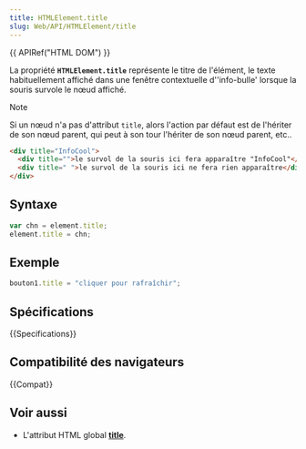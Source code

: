 ```yaml
---
title: HTMLElement.title
slug: Web/API/HTMLElement/title
---
```


{{ APIRef("HTML DOM") }}

La propriété **`HTMLElement.title`** représente le titre de l'élément, le texte habituellement affiché dans une fenêtre contextuelle d''info-bulle' lorsque la souris survole le nœud affiché.

> [!NOTE]
> Si un nœud n'a pas d'attribut `title`, alors l'action par défaut est de l'hériter de son nœud parent, qui peut à son tour l'hériter de son nœud parent, etc..
>
> ```html
> <div title="InfoCool">
>   <div title="">le survol de la souris ici fera apparaître "InfoCool"</div>
>   <div title=" ">le survol de la souris ici ne fera rien apparaître</div>
> </div>
> ```

## Syntaxe

```js
var chn = element.title;
element.title = chn;
```

## Exemple

```js
bouton1.title = "cliquer pour rafraîchir";
```

## Spécifications

{{Specifications}}

## Compatibilité des navigateurs

{{Compat}}

## Voir aussi

- L'attribut HTML global [**title**](/fr/docs/Web/HTML/Global_attributes/title).

